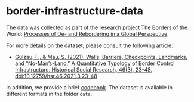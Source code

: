 # border-infrastructure-data

The data was collected as part of the research project The Borders of the World: 
[Processes of De- and Rebordering in a Global Perspective](https://www.sfb1265.de/en/subprojects/the-borders-of-the-world-processes-of-de-and-rebordering-in-a-global-perspective/). 

For more details on the dataset, please consult the following article:

- [Gülzau, F., & Mau, S. (2021). Walls, Barriers, Checkpoints, Landmarks, and “No-Man’s-Land.” A Quantitative Typology of Border Control Infrastructure. Historical Social Research, 46(3), 23-48. doi:10.12759/hsr.46.2021.3.23-48](https://www.sowi.hu-berlin.de/de/lehrbereiche/makro/News/hsr_46_2021_3_guelzau_mau_border-control-infrastructure.pdf)

In addition, we provide a brief [codebook](https://htmlpreview.github.io/?https://github.com/FabianFox/border-infrastructure-data/blob/main/text/description_border-infrastructure-data.html). The dataset is available in different formats in the folder `data`. 
